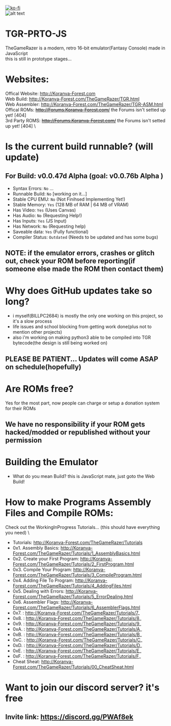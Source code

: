 [![ko-fi](https://www.ko-fi.com/img/githubbutton_sm.svg)](https://ko-fi.com/BILLPC2684)\
![alt text](http://koranva-forest.com/TheGameRazer/TGR-logo(8x).png)

# TGR-PRTO-JS
TheGameRazer is a modern, retro 16-bit emulator(Fantasy Console) made in JavaScript\
this is still in prototype stages...

# Websites:
Offical Website: http://Koranva-Forest.com \
Web Build: http://Koranva-Forest.com/TheGameRazer/TGR.html \
Web Assembler: http://Koranva-Forest.com/TheGameRazer/TGR-ASM.html \
Offical ROMs: ~~http://Forums.Koranva-Forest.com/~~ the Forums isn't setted up yet! [404] \
3rd Party ROMS: ~~http://Forums.Koranva-Forest.com/~~ the Forums isn't setted up yet! [404] \

# Is the current build runnable? (will update)
## For Build: v0.0.47d Alpha (goal: v0.0.76b Alpha )
 - Syntax Errors:   `No`       ...
 - Runnable Build:  `No`       [working on it...]
 - Stable CPU EMU:  `No`       (Not Finihsed Implementing Yet!)
 - Stable Memory:   `Yes`      (128 MB of RAM | 64 MB of VRAM)
 - Has Video:       `Yes`      (Uses Canvas)
 - Has Audio:       `No`       (Requesting Help!)
 - Has Inputs:      `Yes`      (JS Input)
 - Has Network:     `No`       (Requesting help)
 - Saveable data:   `Yes`      (Fully functional)
 - Compiler Status: `Outdated` (Needs to be updated and has some bugs)
## NOTE: if the emulator errors, crashes or glitch out, check your ROM before reporting(if someone else made the ROM then contact them)

# Why does GitHub updates take so long?
 - i myself(BILLPC2684) is mostly the only one working on this project, so it's a slow process
 - life issues and school blocking from getting work done(plus not to mention other projects)
 - also i'm working on making python3 able to be compiled into TGR bytecode(the design is still being worked on)
## PLEASE BE PATIENT... Updates will come ASAP on schedule(hopefully)

# Are ROMs free?
Yes for the most part, now people can charge or setup a donation system for their ROMs
## We have no responsibility if your ROM gets hacked/modded or republished without your permission

# Building the Emulator
 - What do you mean Build? this is JavaScript mate, just goto the Web Build!

# How to make Programs Assembly Files and Compile ROMs:
Check out the WorkingInProgress Tutorials... (this should have everything you need) \
 - Tutorials: http://Koranva-Forest.com/TheGameRazer/Tutorials
  - 0x1. Assembly Basics: http://Koranva-Forest.com/TheGameRazer/Tutorials/1_AssemblyBasics.html
  - 0x2. Create your First Program: http://Koranva-Forest.com/TheGameRazer/Tutorials/2_FirstProgram.html
  - 0x3. Compile Your Program: http://Koranva-Forest.com/TheGameRazer/Tutorials/3_CompileProgram.html
  - 0x4. Adding File To Program: http://Koranva-Forest.com/TheGameRazer/Tutorials/4_AddingFiles.html
  - 0x5. Dealing with Errors: http://Koranva-Forest.com/TheGameRazer/Tutorials/5_ErrorDealing.html
  - 0x6. Assembler Flags: http://Koranva-Forest.com/TheGameRazer/Tutorials/6_AssemblerFlags.html
  - 0x7. : http://Koranva-Forest.com/TheGameRazer/Tutorials/7_
  - 0x8. : http://Koranva-Forest.com/TheGameRazer/Tutorials/8_
  - 0x9. : http://Koranva-Forest.com/TheGameRazer/Tutorials/9_
  - 0xA. : http://Koranva-Forest.com/TheGameRazer/Tutorials/A_
  - 0xB. : http://Koranva-Forest.com/TheGameRazer/Tutorials/B_
  - 0xC. : http://Koranva-Forest.com/TheGameRazer/Tutorials/C_
  - 0xD. : http://Koranva-Forest.com/TheGameRazer/Tutorials/D_
  - 0xE. : http://Koranva-Forest.com/TheGameRazer/Tutorials/E_
  - 0xF. : http://Koranva-Forest.com/TheGameRazer/Tutorials/F_
 - Cheat Sheat: http://Koranva-Forest.com/TheGameRazer/Tutorials/00_CheatSheat.html

# Want to join our discord server? it's free
## Invite link: https://discord.gg/PWAf8ek
